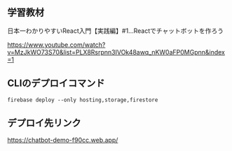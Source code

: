 ## 学習教材

日本一わかりやすいReact入門【実践編】#1...Reactでチャットボットを作ろう

https://www.youtube.com/watch?v=MzJkWO73S70&list=PLX8Rsrpnn3IVOk48awq_nKW0aFP0MGpnn&index=1

## CLIのデプロイコマンド
```firebase deploy --only hosting,storage,firestore```

## デプロイ先リンク
https://chatbot-demo-f90cc.web.app/
